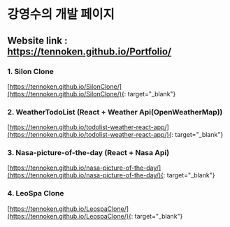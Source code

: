 # 강영수의 개발 페이지

## Website link : https://tennoken.github.io/Portfolio/


### 1. Silon Clone 
[https://tennoken.github.io/SilonClone/](https://tennoken.github.io/SilonClone/){: target="_blank"}


### 2. WeatherTodoList (React + Weather Api(OpenWeatherMap))
[https://tennoken.github.io/todolist-weather-react-app/](https://tennoken.github.io/todolist-weather-react-app/){: target="_blank"}

### 3. Nasa-picture-of-the-day (React + Nasa Api)
[https://tennoken.github.io/nasa-picture-of-the-day/](https://tennoken.github.io/nasa-picture-of-the-day/){: target="_blank"}

### 4. LeoSpa Clone
[https://tennoken.github.io/LeospaClone/](https://tennoken.github.io/LeospaClone/){: target="_blank"}
